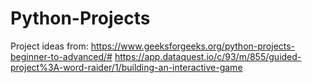 # Python-Projects

Project ideas from:
https://www.geeksforgeeks.org/python-projects-beginner-to-advanced/#
https://app.dataquest.io/c/93/m/855/guided-project%3A-word-raider/1/building-an-interactive-game
